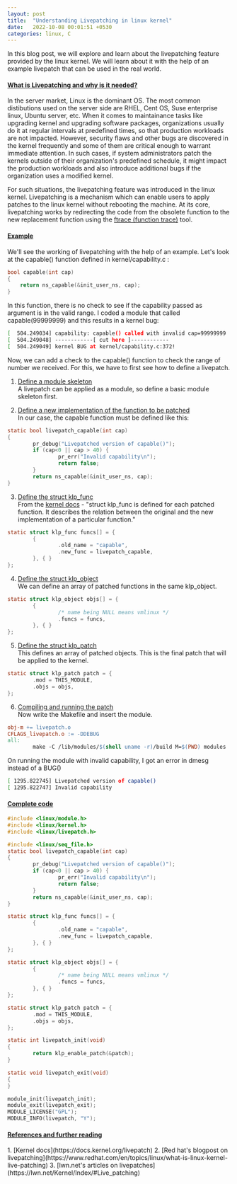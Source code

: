 ```yaml
---
layout: post
title:  "Understanding Livepatching in linux kernel"
date:   2022-10-08 00:01:51 +0530
categories: linux, C
---
```


In this blog post, we will explore and learn about the livepatching feature provided by the linux kernel. We will learn about it with the help of an example livepatch that can be used in the real world. 

#### <u>What is Livepatching and why is it needed?</u>
In the server market, Linux is the dominant OS. The most common distibutions used on the server side are RHEL, Cent OS, Suse enterprise linux, Ubuntu server, etc. When it comes to maintainance tasks like upgrading kernel and upgrading software packages, organizations usually do it at regular intervals at predefined times, so that production workloads are not impacted. However, security flaws and other bugs are discovered in the kernel frequently and some of them are critical enough to warrant immediate attention. In such cases, if system administrators patch the kernels outside of their organization's predefined schedule, it might impact the production workloads and also introduce additional bugs if the organization uses a modified kernel.

For such situations, the livepatching feature was introduced in the linux kernel. Livepatching is a mechanism which can enable users to apply patches to the linux kernel without rebooting the machine. At its core, livepatching works by redirecting the code from the obsolete function to the new replacement function using the [ftrace (function trace)](https://www.kernel.org/doc/Documentation/trace/ftrace.txt) tool.

#### <u>Example</u>
We'll see the working of livepatching with the help of an example. Let's look at the capable() function defined in kernel/capability.c :
```c
bool capable(int cap)
{
	return ns_capable(&init_user_ns, cap);
}
```
In this function, there is no check to see if the capability passed as argument is in the valid range. I coded a module that called capable(99999999) and this results in a kernel bug:
```bash
[  504.249034] capability: capable() called with invalid cap=99999999
[  504.249048] ------------[ cut here ]------------
[  504.249049] kernel BUG at kernel/capability.c:372!
```

Now, we can add a check to the capable() function to check the range of number we received. For this, we have to first see how to define a livepatch.

1. <u>Define a module skeleton</u> <br>
A livepatch can be applied as a module, so define a basic module skeleton first.

2. <u>Define a new implementation of the function to be patched</u> <br>
In our case, the capable function must be defined like this:
```c
static bool livepatch_capable(int cap)
{
        pr_debug("Livepatched version of capable()");
        if (cap<0 || cap > 40) {
                pr_err("Invalid capability\n");
                return false;
        }
        return ns_capable(&init_user_ns, cap);
}
```

3. <u>Define the struct klp_func</u> <br>
From the [kernel docs](https://docs.kernel.org/livepatch/livepatch.html) - "struct klp_func is defined for each patched function. It describes the relation between the original and the new implementation of a particular function."
```c
static struct klp_func funcs[] = {
        {
                .old_name = "capable",
                .new_func = livepatch_capable,
        }, { }
};
```

4. <u>Define the struct klp_object</u> <br>
We can define an array of patched functions in the same klp_object.
```c
static struct klp_object objs[] = {
        {
                /* name being NULL means vmlinux */
                .funcs = funcs,
        }, { }
};
```

5. <u>Define the struct klp_patch</u> <br>
This defines an array of patched objects. This is the final patch that will be applied to the kernel.
```c
static struct klp_patch patch = {
        .mod = THIS_MODULE,
        .objs = objs,
};
```

6. <u>Compiling and running the patch</u> <br>
Now write the Makefile and insert the module.
```Makefile
obj-m += livepatch.o
CFLAGS_livepatch.o := -DDEBUG
all:
        make -C /lib/modules/$(shell uname -r)/build M=$(PWD) modules
```
On running the module with invalid capability, I got an error in dmesg instead of a BUG()
```bash
[ 1295.822745] Livepatched version of capable()
[ 1295.822747] Invalid capability
```

#### <u>Complete code</u>
```c
#include <linux/module.h>
#include <linux/kernel.h>
#include <linux/livepatch.h>

#include <linux/seq_file.h>
static bool livepatch_capable(int cap)
{
        pr_debug("Livepatched version of capable()");
        if (cap<0 || cap > 40) {
                pr_err("Invalid capability\n");
                return false;
        }
        return ns_capable(&init_user_ns, cap);
}

static struct klp_func funcs[] = {
        {
                .old_name = "capable",
                .new_func = livepatch_capable,
        }, { }
};

static struct klp_object objs[] = {
        {
                /* name being NULL means vmlinux */
                .funcs = funcs,
        }, { }
};

static struct klp_patch patch = {
        .mod = THIS_MODULE,
        .objs = objs,
};

static int livepatch_init(void)
{
        return klp_enable_patch(&patch);
}

static void livepatch_exit(void)
{
}

module_init(livepatch_init);
module_exit(livepatch_exit);
MODULE_LICENSE("GPL");
MODULE_INFO(livepatch, "Y");
```

<h4><b><u>References and further reading</u></b></h4>
1. [Kernel docs](https://docs.kernel.org/livepatch)
2. [Red hat's blogpost on livepatching](https://www.redhat.com/en/topics/linux/what-is-linux-kernel-live-patching)
3. [lwn.net's articles on livepatches](https://lwn.net/Kernel/Index/#Live_patching)

